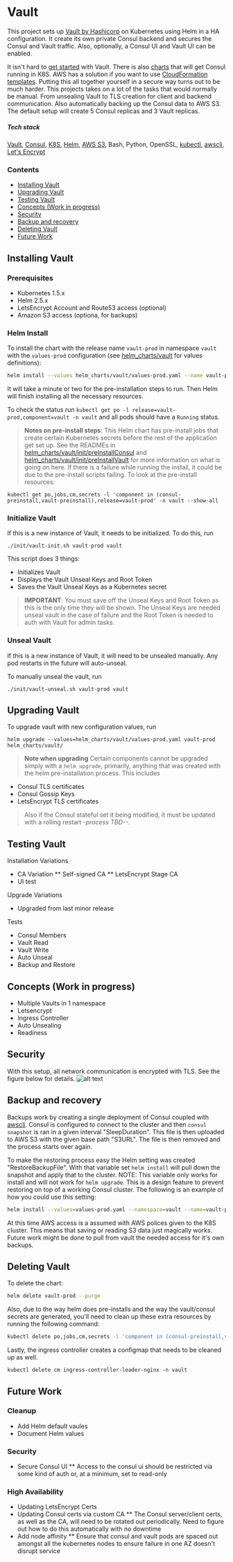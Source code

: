 # Vault

This project sets up [Vault by Hashicorp](https://www.vaultproject.io/) on Kubernetes using Helm in a HA configuration.  It create its own private Consul backend and secures the Consul and Vault traffic. Also, optionally, a Consul UI and Vault UI can be enabled.

It isn't hard to [get started](https://www.vaultproject.io/intro/getting-started/install.html) with Vault. There is also [charts](https://github.com/kubernetes/charts/tree/master/stable/consul) that will get Consul running in K8S. AWS has a solution if you want to use [CloudFormation templates](https://aws.amazon.com/quickstart/architecture/vault/). Putting this all together yourself in a secure way turns out to be much harder. This projects takes on a lot of the tasks that would normally be manual. From unsealing Vault to TLS creation for client and backend communication. Also automatically backing up the Consul data to AWS S3. The default setup will create 5 Consul replicas and 3 Vault replicas.

##### Tech stack
[Vault](https://www.vaultproject.io/), [Consul](https://www.consul.io/), [K8S](https://kubernetes.io/), [Helm](https://github.com/kubernetes/helm), [AWS S3](https://aws.amazon.com/s3/), Bash, Python, OpenSSL, [kubectl](https://kubernetes.io/docs/tasks/tools/install-kubectl/), [awscli](https://aws.amazon.com/cli/), [Let's Encrypt](https://letsencrypt.org/docs/)

### Contents
<!-- TOC depthFrom:2 depthTo:2 withLinks:1 updateOnSave:1 orderedList:0 -->

- [Installing Vault](#installing-vault)
- [Upgrading Vault](#upgrading-vault)
- [Testing Vault](#testing-vault)
- [Concepts (Work in progress)](#concepts-work-in-progress)
- [Security](#security)
- [Backup and recovery](#backup-and-recovery)
- [Deleting Vault](#deleting-vault)
- [Future Work](#future-work)

<!-- /TOC -->

## Installing Vault

### Prerequisites
* Kubernetes 1.5.x
* Helm 2.5.x
* LetsEncrypt Account and Route53 access (optional)
* Amazon S3 access (optiona, for backups)

### Helm Install
To install the chart with the release name `vault-prod` in namespace `vault` with the `values-prod` configuration (see [helm_charts/vault](helm_charts/vault) for values definitions):

```bash
helm install --values helm_charts/vault/values-prod.yaml --name vault-prod --namespace vault helm_charts/vault
```

It will take a minute or two for the pre-installation steps to run. Then Helm will finish installing all the necessary resources.

To check the status run `kubectl get po -l release=vault-prod,component=vault -n vault` and all pods should have a `Running` status.

> **Notes on pre-install steps**: This Helm chart has pre-install jobs that create certain Kubernetes secrets before the rest of the application get set up.  See the READMEs in [helm_charts/vault/init/preInstallConsul](helm_charts/vault/init/preInstallConsul) and [helm_charts/vault/init/preInstallVault](helm_charts/vault/init/preInstallVault) for more information on what is going on here.  If there is a failure while running the install, it could be due to the pre-install scripts failing. To look at the pre-install resources:
```
kubectl get po,jobs,cm,secrets -l 'component in (consul-preinstall,vault-preinstall),release=vault-prod' -n vault --show-all
```

### Initialize Vault
If this is a new instance of Vault, it needs to be initialized.  To do this, run

```
./init/vault-init.sh vault-prod vault
```

This script does 3 things:
* Initializes Vault
* Displays the Vault Unseal Keys and Root Token
* Saves the Vault Unseal Keys as a Kubernetes secret

> **IMPORTANT**: You must save off the Unseal Keys and Root Token as this is the only time they will be shown.  The Unseal Keys are needed unseal vault in the case of failure and the Root Token is needed to auth with Vault for admin tasks.

### Unseal Vault

If this is a new instance of Vault, it will need to be unsealed manually.  Any pod restarts in the future will auto-unseal.

To manually unseal the vault, run

```
./init/vault-unseal.sh vault-prod vault
```

## Upgrading Vault
To upgrade vault with new configuration values, run

```
helm upgrade --values=helm_charts/vault/values-prod.yaml vault-prod helm_charts/vault/
```

> **Note when upgrading**
Certain components cannot be upgraded simply with a `helm upgrade`, primarily, anything that was created with the helm pre-installation process. This includes
* Consul TLS certificates
* Consul Gossip Keys
* LetsEncrypt TLS certificates

>Also if the Consul stateful set it being modified, it must be updated with a rolling restart *-process TBD--*.

## Testing Vault

Installation Variations
* CA Variation
** Self-signed CA
** LetsEncrypt Stage CA
* UI test

Upgrade Variations
* Upgraded from last minor release

Tests
* Consul Members
* Vault Read
* Vault Write
* Auto Unseal
* Backup and Restore


## Concepts (Work in progress)
* Multiple Vaults in 1 namespace
* Letsencrypt
* Ingress Controller
* Auto Unsealing
* Readiness

## Security

With this setup, all network communication is encrypted with TLS.  See the figure below for details.
![alt text](vault-security-model.png "Security Model")

## Backup and recovery

Backups work by creating a single deployment of Consul coupled with [awscli](https://aws.amazon.com/cli/). Consul is configured to connect to the cluster and then `consul snapshot` is ran in a given interval "SleepDuration". This file is then uploaded to AWS S3 with the given base path "S3URL". The file is then removed and the process starts over again.

To make the restoring process easy the Helm setting was created "RestoreBackupFile". With that variable set `helm install` will pull down the snapshot and apply that to the cluster. NOTE: This variable only works for install and will not work for `helm upgrade`. This is a design feature to prevent restoring on top of a working Consul cluster. The following is an example of how you could use this setting:
```bash
helm install --values=values-prod.yaml --namespace=vault --name=vault-prod --set RestoreBackupFile=consul-20170815.065601.snap vault
```

At this time AWS access is a assumed with AWS polices given to the K8S cluster. This means that saving or reading S3 data just magically works. Future work might be done to pull from vault the needed access for it's own backups.

## Deleting Vault

To delete the chart:
```bash
helm delete vault-prod --purge
```

Also, due to the way helm does pre-installs and the way the vault/consul secrets are generated, you'll need to clean up these extra resources by running the following command:
```bash
kubectl delete po,jobs,cm,secrets -l 'component in (consul-preinstall,vault-preinstall),release=vault-prod' -n vault
```

Lastly, the ingress controller creates a configmap that needs to be cleaned up as well.
```
kubectl delete cm ingress-controller-leader-nginx -n vault
```

## Future Work

### Cleanup
* Add Helm default vaules
* Document Helm values

### Security
* Secure Consul UI
** Access to the consul ui should be restricted via some kind of auth or, at a minimum, set to read-only

### High Availability
* Updating LetsEncrypt Certs
* Updating Consul certs via custom CA
** The Consul server/client certs, as well as the CA, will need to be rotated out periodically.  Need to figure out how to do this automatically with no downtime
* Add node affinity
** Ensure that consul and vault pods are spaced out amongst all the kubernetes nodes to ensure failure in one AZ doesn't disrupt service
